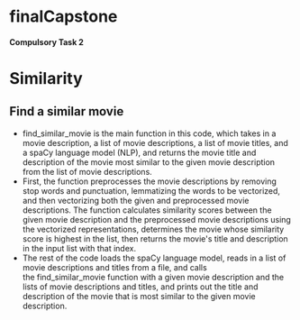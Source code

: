 # finalCapstone
#### Compulsory Task 2

# Similarity

## Find a similar movie

* find_similar_movie is the main function in this code, which takes in a movie description, a list of movie descriptions, a list of movie titles, and a spaCy language model (NLP), and returns the movie title and description of the movie most similar to the given movie description from the list of movie descriptions. 
* First, the function preprocesses the movie descriptions by removing stop words and punctuation, lemmatizing the words to be vectorized, and then vectorizing both the given and preprocessed movie descriptions. The function calculates similarity scores between the given movie description and the preprocessed movie descriptions using the vectorized representations, determines the movie whose similarity score is highest in the list, then returns the movie's title and description in the input list with that index. 
* The rest of the code loads the spaCy language model, reads in a list of movie descriptions and titles from a file, and calls the find_similar_movie function with a given movie description and the lists of movie descriptions and titles, and prints out the title and description of the movie that is most similar to the given movie description.
